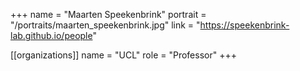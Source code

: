+++
name = "Maarten Speekenbrink"
portrait = "/portraits/maarten_speekenbrink.jpg"
link = "https://speekenbrink-lab.github.io/people"

[[organizations]]
name = "UCL"
role = "Professor"
+++

